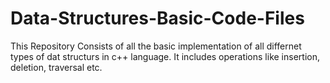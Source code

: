# Data-Structures-Basic-Code-Files

This Repository Consists of all the basic implementation of all differnet types of dat structurs in c++ language. It includes operations like insertion, deletion, traversal etc.
